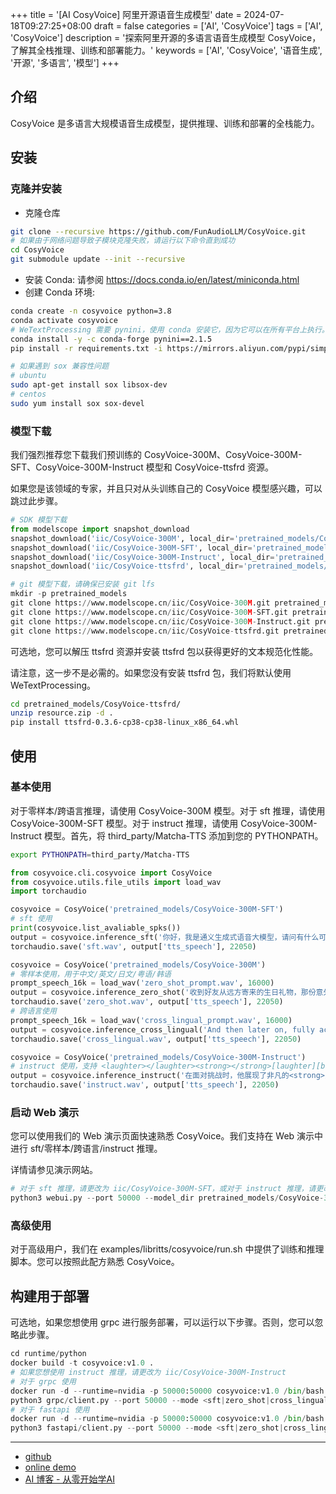 +++
title = '[AI CosyVoice] 阿里开源语音生成模型'
date = 2024-07-18T09:27:25+08:00
draft = false
categories = ['AI', 'CosyVoice']
tags = ['AI', 'CosyVoice']
description = '探索阿里开源的多语言语音生成模型 CosyVoice，了解其全栈推理、训练和部署能力。'
keywords = ['AI', 'CosyVoice', '语音生成', '开源', '多语言', '模型']
+++

## 介绍

CosyVoice 是多语言大规模语音生成模型，提供推理、训练和部署的全栈能力。

## 安装
### 克隆并安装

- 克隆仓库
```bash
git clone --recursive https://github.com/FunAudioLLM/CosyVoice.git
# 如果由于网络问题导致子模块克隆失败，请运行以下命令直到成功
cd CosyVoice
git submodule update --init --recursive
```
- 安装 Conda: 请参阅 https://docs.conda.io/en/latest/miniconda.html
- 创建 Conda 环境:
```bash
conda create -n cosyvoice python=3.8
conda activate cosyvoice
# WeTextProcessing 需要 pynini，使用 conda 安装它，因为它可以在所有平台上执行。
conda install -y -c conda-forge pynini==2.1.5
pip install -r requirements.txt -i https://mirrors.aliyun.com/pypi/simple/ --trusted-host=mirrors.aliyun.com

# 如果遇到 sox 兼容性问题
# ubuntu
sudo apt-get install sox libsox-dev
# centos
sudo yum install sox sox-devel
```
### 模型下载
我们强烈推荐您下载我们预训练的 CosyVoice-300M、CosyVoice-300M-SFT、CosyVoice-300M-Instruct 模型和 CosyVoice-ttsfrd 资源。

如果您是该领域的专家，并且只对从头训练自己的 CosyVoice 模型感兴趣，可以跳过此步骤。

```python
# SDK 模型下载
from modelscope import snapshot_download
snapshot_download('iic/CosyVoice-300M', local_dir='pretrained_models/CosyVoice-300M')
snapshot_download('iic/CosyVoice-300M-SFT', local_dir='pretrained_models/CosyVoice-300M-SFT')
snapshot_download('iic/CosyVoice-300M-Instruct', local_dir='pretrained_models/CosyVoice-300M-Instruct')
snapshot_download('iic/CosyVoice-ttsfrd', local_dir='pretrained_models/CosyVoice-ttsfrd')
```

```python
# git 模型下载，请确保已安装 git lfs
mkdir -p pretrained_models
git clone https://www.modelscope.cn/iic/CosyVoice-300M.git pretrained_models/CosyVoice-300M
git clone https://www.modelscope.cn/iic/CosyVoice-300M-SFT.git pretrained_models/CosyVoice-300M-SFT
git clone https://www.modelscope.cn/iic/CosyVoice-300M-Instruct.git pretrained_models/CosyVoice-300M-Instruct
git clone https://www.modelscope.cn/iic/CosyVoice-ttsfrd.git pretrained_models/CosyVoice-ttsfrd
```

可选地，您可以解压 ttsfrd 资源并安装 ttsfrd 包以获得更好的文本规范化性能。

请注意，这一步不是必需的。如果您没有安装 ttsfrd 包，我们将默认使用 WeTextProcessing。

```bash
cd pretrained_models/CosyVoice-ttsfrd/
unzip resource.zip -d .
pip install ttsfrd-0.3.6-cp38-cp38-linux_x86_64.whl
```

## 使用
### 基本使用

对于零样本/跨语言推理，请使用 CosyVoice-300M 模型。对于 sft 推理，请使用 CosyVoice-300M-SFT 模型。对于 instruct 推理，请使用 CosyVoice-300M-Instruct 模型。首先，将 third_party/Matcha-TTS 添加到您的 PYTHONPATH。

```bash
export PYTHONPATH=third_party/Matcha-TTS
```

```python
from cosyvoice.cli.cosyvoice import CosyVoice
from cosyvoice.utils.file_utils import load_wav
import torchaudio

cosyvoice = CosyVoice('pretrained_models/CosyVoice-300M-SFT')
# sft 使用
print(cosyvoice.list_avaliable_spks())
output = cosyvoice.inference_sft('你好，我是通义生成式语音大模型，请问有什么可以帮您的吗？', '中文女')
torchaudio.save('sft.wav', output['tts_speech'], 22050)

cosyvoice = CosyVoice('pretrained_models/CosyVoice-300M')
# 零样本使用，用于中文/英文/日文/粤语/韩语
prompt_speech_16k = load_wav('zero_shot_prompt.wav', 16000)
output = cosyvoice.inference_zero_shot('收到好友从远方寄来的生日礼物，那份意外的惊喜与深深的祝福让我心中充满了甜蜜的快乐，笑容如花儿般绽放。', '希望你以后能够做的比我还好呦。', prompt_speech_16k)
torchaudio.save('zero_shot.wav', output['tts_speech'], 22050)
# 跨语言使用
prompt_speech_16k = load_wav('cross_lingual_prompt.wav', 16000)
output = cosyvoice.inference_cross_lingual('And then later on, fully acquiring that company. So keeping management in line, interest in line with the asset that\'s coming into the family is a reason why sometimes we don\'t buy the whole thing.', prompt_speech_16k)
torchaudio.save('cross_lingual.wav', output['tts_speech'], 22050)

cosyvoice = CosyVoice('pretrained_models/CosyVoice-300M-Instruct')
# instruct 使用，支持 <laughter></laughter><strong></strong>[laughter][breath]
output = cosyvoice.inference_instruct('在面对挑战时，他展现了非凡的<strong>勇气</strong>与<strong>智慧</strong>。', '中文男', 'Theo \'Crimson\', is a fiery, passionate rebel leader. Fights with fervor for justice, but struggles with impulsiveness.')
torchaudio.save('instruct.wav', output['tts_speech'], 22050)
```

### 启动 Web 演示

您可以使用我们的 Web 演示页面快速熟悉 CosyVoice。我们支持在 Web 演示中进行 sft/零样本/跨语言/instruct 推理。

详情请参见演示网站。

```python
# 对于 sft 推理，请更改为 iic/CosyVoice-300M-SFT，或对于 instruct 推理，请更改为 iic/CosyVoice-300M-Instruct
python3 webui.py --port 50000 --model_dir pretrained_models/CosyVoice-300M
```

### 高级使用

对于高级用户，我们在 examples/libritts/cosyvoice/run.sh 中提供了训练和推理脚本。您可以按照此配方熟悉 CosyVoice。

## 构建用于部署

可选地，如果您想使用 grpc 进行服务部署，可以运行以下步骤。否则，您可以忽略此步骤。

```python
cd runtime/python
docker build -t cosyvoice:v1.0 .
# 如果您想使用 instruct 推理，请更改为 iic/CosyVoice-300M-Instruct
# 对于 grpc 使用
docker run -d --runtime=nvidia -p 50000:50000 cosyvoice:v1.0 /bin/bash -c "cd /opt/CosyVoice/CosyVoice/runtime/python/grpc && python3 server.py --port 50000 --max_conc 4 --model_dir iic/CosyVoice-300M && sleep infinity"
python3 grpc/client.py --port 50000 --mode <sft|zero_shot|cross_lingual|instruct>
# 对于 fastapi 使用
docker run -d --runtime=nvidia -p 50000:50000 cosyvoice:v1.0 /bin/bash -c "cd /opt/CosyVoice/CosyVoice/runtime/python/fastapi && MODEL_DIR=iic/CosyVoice-300M fastapi dev --port 50000 server.py && sleep infinity"
python3 fastapi/client.py --port 50000 --mode <sft|zero_shot|cross_lingual|instruct>
```

---

- [github](https://github.com/FunAudioLLM/CosyVoice)
- [online demo](https://www.modelscope.cn/studios/iic/CosyVoice-300M)
- [AI 博客 - 从零开始学AI](https://ai-blog.aihub2022.top/zh/post/ai-cosyvoice-intro/)
<!-- - [公众号 - 从零开始学AI](...) -->
<!-- - [CSDN - 从零开始学AI](...) -->
<!-- - [掘金 - 从零开始学AI](...) -->
<!-- - [知乎 - 从零开始学AI](...) -->
<!-- - [阿里云 - 从零开始学AI](...) -->
<!-- - [腾讯云 - 从零开始学AI](...) -->
